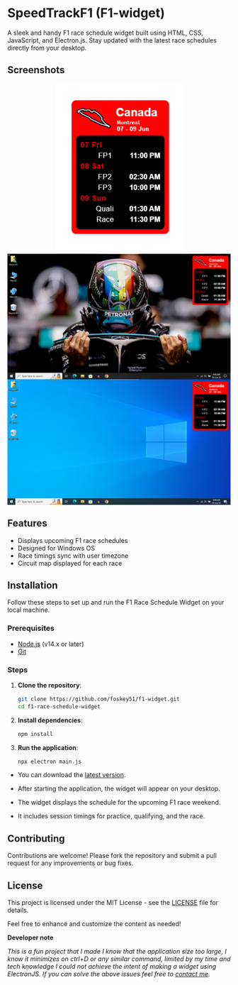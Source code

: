 # SpeedTrackF1 (F1-widget)


A sleek and handy F1 race schedule widget built using HTML, CSS, JavaScript, and Electron.js. Stay updated with the latest race schedules directly from your desktop.

## Screenshots
<p align = "center">
      <img src="./Screenshot/shot1.png" align="center">
      <img src="./Screenshot/shot2.png"align="center">
      <img src="./Screenshot/shot3.png" align="center">
</p>

## Features

- Displays upcoming F1 race schedules
- Designed for Windows OS
- Race timings sync with user timezone
- Circuit map displayed for each race

## Installation

Follow these steps to set up and run the F1 Race Schedule Widget on your local machine.

### Prerequisites

- [Node.js](https://nodejs.org/) (v14.x or later)
- [Git](https://git-scm.com/)

### Steps

1. **Clone the repository**:
    ```sh
    git clone https://github.com/foskey51/f1-widget.git
    cd f1-race-schedule-widget
    ```

2. **Install dependencies**:
    ```sh
    npm install
    ```

3. **Run the application**:
    ```sh
    npx electron main.js
    ```

- You can download the [latest version](https://github.com/foskey51/f1-widget/releases/).

- After starting the application, the widget will appear on your desktop.
- The widget displays the schedule for the upcoming F1 race weekend.
- It includes session timings for practice, qualifying, and the race.

## Contributing

Contributions are welcome! Please fork the repository and submit a pull request for any improvements or bug fixes.

## License

This project is licensed under the MIT License - see the [LICENSE](LICENSE) file for details.

Feel free to enhance and customize the content as needed!

**Developer note**

*This is a fun project that I made I know that the application size too large, I know it minimizes on ctrl+D or any similar command, limited by my time and tech knowledge I could not achieve the intent of making a widget using ElectronJS. If you can solve the above issues feel free to [contact me](mailto:your-dhanushhs51@gmail.com)*.
